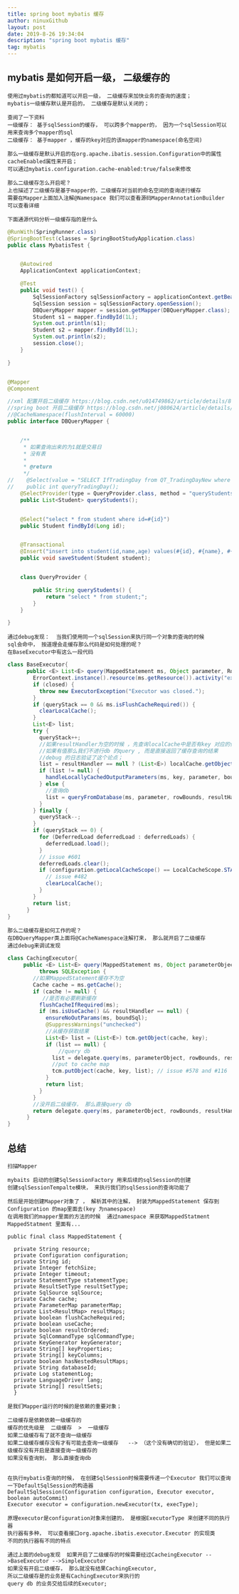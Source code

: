```yaml
---
title: spring boot mybatis 缓存
author: ninuxGithub
layout: post
date: 2019-8-26 19:34:04
description: "spring boot mybatis 缓存"
tag: mybatis
---
```


## mybatis 是如何开启一级， 二级缓存的

    使用过mybatis的都知道可以开启一级， 二级缓存来加快业务的查询的速度；
    mybatis一级缓存默认是开启的， 二级缓存是默认关闭的；
    
    查阅了一下资料
    一级缓存： 基于sqlSession的缓存， 可以跨多个mapper的， 因为一个sqlSession可以用来查询多个mapper的sql
    二级缓存： 基于mapper ，缓存的key对应的该mapper的namespace(命名空间)
    
    那么一级缓存是默认开启的在org.apache.ibatis.session.Configuration中的属性cacheEnabled属性来开启；
    可以通过mybatis.configuration.cache-enabled:true/false来修改
    
    那么二级缓存怎么开启呢？
    上也描述了二级缓存是基于mapper的，二级缓存对当前的命名空间的查询进行缓存
    需要在Mapper上面加入注解@Namespace 我们可以查看源码MapperAnnotationBuilder 可以查看详细
    
    下面通源代码分析一级缓存指的是什么
    
    
    
```java
@RunWith(SpringRunner.class)
@SpringBootTest(classes = SpringBootStudyApplication.class)
public class MybatisTest {


    @Autowired
    ApplicationContext applicationContext;

    @Test
    public void test() {
        SqlSessionFactory sqlSessionFactory = applicationContext.getBean(SqlSessionFactory.class);
        SqlSession session = sqlSessionFactory.openSession();
        DBQueryMapper mapper = session.getMapper(DBQueryMapper.class);
        Student s1 = mapper.findById(1L);
        System.out.println(s1);
        Student s2 = mapper.findById(1L);
        System.out.println(s2);
        session.close();
    }

}


@Mapper
@Component

//xml 配置开启二级缓存 https://blog.csdn.net/u014749862/article/details/80297943
//spring boot 开启二级缓存 https://blog.csdn.net/j080624/article/details/80817225
//@CacheNamespace(flushInterval = 60000)
public interface DBQueryMapper {


    /**
     * 如果查询出来的为1就是交易日
     * 没有表
     *
     * @return
     */
//    @Select(value = "SELECT IfTradingDay from QT_TradingDayNew where  SecuMarket =83 and TradingDate= CONVERT(varchar(100), GETDATE(), 23);")
//    public int queryTradingDay();
    @SelectProvider(type = QueryProvider.class, method = "queryStudents")
    public List<Student> queryStudents();


    @Select("select * from student where id=#{id}")
    public Student findById(Long id);


    @Transactional
    @Insert("insert into student(id,name,age) values(#{id}, #{name}, #{age});")
    public void saveStudent(Student student);


    class QueryProvider {

        public String queryStudents() {
            return "select * from student;";
        }
    }

}
```    



    通过debug发现：  当我们使用同一个sqlSession来执行同一个对象的查询的时候
    sql会命中， 按道理会走缓存那么代码是如何处理的呢？  
    在BaseExecutor中有这么一段代码

```java
class BaseExecutor{
      public <E> List<E> query(MappedStatement ms, Object parameter, RowBounds rowBounds, ResultHandler resultHandler, CacheKey key, BoundSql boundSql) throws SQLException {
        ErrorContext.instance().resource(ms.getResource()).activity("executing a query").object(ms.getId());
        if (closed) {
          throw new ExecutorException("Executor was closed.");
        }
        if (queryStack == 0 && ms.isFlushCacheRequired()) {
          clearLocalCache();
        }
        List<E> list;
        try {
          queryStack++;
          //如果resultHandler为空的时候 ，先查询localCache中是否有key 对应的值
          //如果有值那么我们不进行db 的query , 而是直接返回了缓存查询的结果
          //debug 的日志验证了这个论点；
          list = resultHandler == null ? (List<E>) localCache.getObject(key) : null;
          if (list != null) {
            handleLocallyCachedOutputParameters(ms, key, parameter, boundSql);
          } else {
            //查询db
            list = queryFromDatabase(ms, parameter, rowBounds, resultHandler, key, boundSql);
          }
        } finally {
          queryStack--;
        }
        if (queryStack == 0) {
          for (DeferredLoad deferredLoad : deferredLoads) {
            deferredLoad.load();
          }
          // issue #601
          deferredLoads.clear();
          if (configuration.getLocalCacheScope() == LocalCacheScope.STATEMENT) {
            // issue #482
            clearLocalCache();
          }
        }
        return list;
      }
}
```    


    那么二级缓存是如何工作的呢？
    在DBQueryMapper类上面将@CacheNamespace注解打来， 那么就开启了二级缓存
    通过debug来调试发现
    
    
```java
class CachingExecutor{
     public <E> List<E> query(MappedStatement ms, Object parameterObject, RowBounds rowBounds, ResultHandler resultHandler, CacheKey key, BoundSql boundSql)
          throws SQLException {
        //如果MappedStatement缓存不为空
        Cache cache = ms.getCache();
        if (cache != null) {
           //是否有必要刷新缓存
          flushCacheIfRequired(ms);
          if (ms.isUseCache() && resultHandler == null) {
            ensureNoOutParams(ms, boundSql);
            @SuppressWarnings("unchecked")
            //从缓存获取结果
            List<E> list = (List<E>) tcm.getObject(cache, key);
            if (list == null) {
                //query db
              list = delegate.query(ms, parameterObject, rowBounds, resultHandler, key, boundSql);
              //put to cache map
              tcm.putObject(cache, key, list); // issue #578 and #116
            }
            return list;
          }
        }
        //没开启二级缓存， 那么直接query db
        return delegate.query(ms, parameterObject, rowBounds, resultHandler, key, boundSql);
      }
}
```    

    
## 总结
    扫描Mapper
    
    mybaits 启动的创建SqlSessionFactory 用来后续的sqlSession的创建
    创建sqlSessionTempalte模块， 来执行我们的sqlSession的查询功能了
    
    然后是开始创建Mapper对象了 ， 解析其中的注解， 封装为MappedStatement 保存到Configuration 的map里面去(key 为namespace)
    在调用我们的mapper里面的方法的时候  通过namespace 来获取MappedStatment
    MappedStatment 里面有...

```class
public final class MappedStatement {

  private String resource;
  private Configuration configuration;
  private String id;
  private Integer fetchSize;
  private Integer timeout;
  private StatementType statementType;
  private ResultSetType resultSetType;
  private SqlSource sqlSource;
  private Cache cache;
  private ParameterMap parameterMap;
  private List<ResultMap> resultMaps;
  private boolean flushCacheRequired;
  private boolean useCache;
  private boolean resultOrdered;
  private SqlCommandType sqlCommandType;
  private KeyGenerator keyGenerator;
  private String[] keyProperties;
  private String[] keyColumns;
  private boolean hasNestedResultMaps;
  private String databaseId;
  private Log statementLog;
  private LanguageDriver lang;
  private String[] resultSets;
  }
```
    是我们Mapper运行的时候的是依赖的重要对象；

    二级缓存是依赖依赖一级缓存的
    缓存的优先级是  二级缓存  >  一级缓存
    如果二级缓存有了就不查询一级缓存
    如果二级缓存缓存没有才有可能去查询一级缓存   --> （这个没有确切的验证）， 但是如果二级缓存没有开启是直接查询一级缓存的
    如果没有查询到， 那么直接查询db
    
    
    在执行mybatis查询的时候， 在创建SqlSession时候需要传递一个Executor 我们可以查询一下DefaultSqlSession的构造器
    DefaultSqlSession(Configuration configuration, Executor executor, boolean autoCommit)
    Executor executor = configuration.newExecutor(tx, execType);
    
    原理executor是configuration对象来创建的， 是根据ExecutorType 来创建不同的执行器
    执行器有多种， 可以查看接口org.apache.ibatis.executor.Executor 的实现类
    不同的执行器有不同的特点
    
    通过上面的debug发现  如果开启了二级缓存的时候需要经过CacheingExecutor -->BaseExecutor -->SimpleExecutor
    如果没有开启二级缓存， 那么就没有结果CachingExecutor, 
    所以二级缓存是的业务是有CachingExecutor来执行的
    query db 的业务交给后续的Executor;
    
        